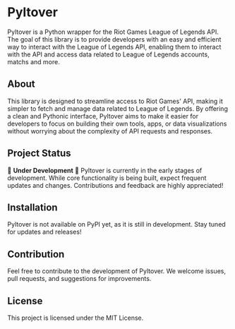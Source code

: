 # Pyltover

Pyltover is a Python wrapper for the Riot Games League of Legends API. The goal of this library is to provide developers with an easy and efficient way to interact with the League of Legends API, enabling them to interact with the API and access data related to League of Legends accounts, matchs and more.

## About

This library is designed to streamline access to Riot Games' API, making it simpler to fetch and manage data related to League of Legends. By offering a clean and Pythonic interface, Pyltover aims to make it easier for developers to focus on building their own tools, apps, or data visualizations without worrying about the complexity of API requests and responses.

## Project Status

🚧 **Under Development** 🚧
Pyltover is currently in the early stages of development. While core functionality is being built, expect frequent updates and changes. Contributions and feedback are highly appreciated!

## Installation

Pyltover is not available on PyPI yet, as it is still in development. Stay tuned for updates and releases!

## Contribution

Feel free to contribute to the development of Pyltover. We welcome issues, pull requests, and suggestions for improvements.

## License

This project is licensed under the MIT License.
